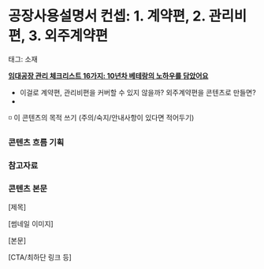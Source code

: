 # 공장사용설명서 컨셉: 1. 계약편, 2. 관리비편, 3. 외주계약편

태그: 소재

[**임대공장 관리 체크리스트 16가지: 10년차 베테랑의 노하우를 담았어요**](%E1%84%8B%E1%85%B5%E1%86%B7%E1%84%83%E1%85%A2%E1%84%80%E1%85%A9%E1%86%BC%E1%84%8C%E1%85%A1%E1%86%BC%20%E1%84%80%E1%85%AA%E1%86%AB%E1%84%85%E1%85%B5%20%E1%84%8E%E1%85%A6%E1%84%8F%E1%85%B3%E1%84%85%E1%85%B5%E1%84%89%E1%85%B3%E1%84%90%E1%85%B3%2016%E1%84%80%E1%85%A1%E1%84%8C%E1%85%B5%2010%E1%84%82%E1%85%A7%E1%86%AB%E1%84%8E%E1%85%A1%20%E1%84%87%E1%85%A6%E1%84%90%E1%85%A6%E1%84%85%E1%85%A1%2015ae98ce7f718145b0d3eda0fabde478.md) 

- 이걸로 계약편, 관리비편을 커버할 수 있지 않을까? 외주계약편을 콘텐츠로 만들면?
- 

<aside>
◽ 이 콘텐츠의 목적 쓰기
(주의/숙지/안내사항이 있다면 적어두기)

</aside>

### 콘텐츠 흐름 기획

### 참고자료

### 콘텐츠 본문

[제목]

[썸네일 이미지]

[본문]

[CTA/최하단 링크 등]